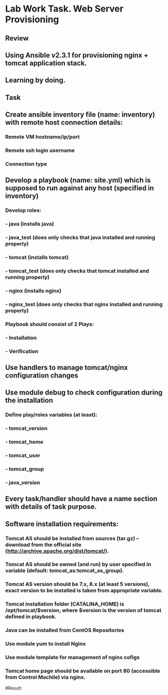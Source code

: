 # Lab Work Task. Web Server Provisioning
## Review
## Using Ansible v2.3.1 for provisioning nginx + tomcat application stack. 
## Learning by doing.
## Task
##  Create ansible inventory file (name: inventory) with remote host connection details:
### Remote VM hostname/ip/port
### Remote ssh login username
### Connection type
## Develop a playbook (name: site.yml) which is supposed to run against any host (specified in inventory)
### Develop roles:
### - java (installs java)
### - java_test (does only checks that java installed and running properly)
### - tomcat (installs tomcat)
### - tomcat_test (does only checks that tomcat installed and running properly)
### - nginx (installs nginx)
### - nginx_test (does only checks that nginx installed and running properly)
### Playbook should consist of 2 Plays:
### - Installation
### - Verification
## Use handlers to manage tomcat/nginx configuration changes
## Use module debug to check configuration during the installation 
### Define play/roles variables (at least):
### - tomcat_version
### - tomcat_home
### - tomcat_user
### - tomcat_group
### - java_version
## Every task/handler should have a name section with details of task purpose.

## Software installation requirements:
### Tomcat AS should be installed from sources (tar.gz) – download from the official site (http://archive.apache.org/dist/tomcat/).
### Tomcat AS should be owned (and run) by user specified in variable (default: tomcat_as:tomcat_as_group).
### Tomcat AS version should be 7.x, 8.x (at least 5 versions), exact version to be installed is taken from appropriate variable.
### Tomcat installation folder (CATALINA_HOME) is /opt/tomcat/$version, where $version is the version of tomcat defined in playbook.
### Java can be installed from CentOS Repositories
### Use module yum to install Nginx
### Use module template for management of nginx cofigs
### Tomcat home page should be available on port 80 (accessible from Control Machile) via nginx.

#Result:
